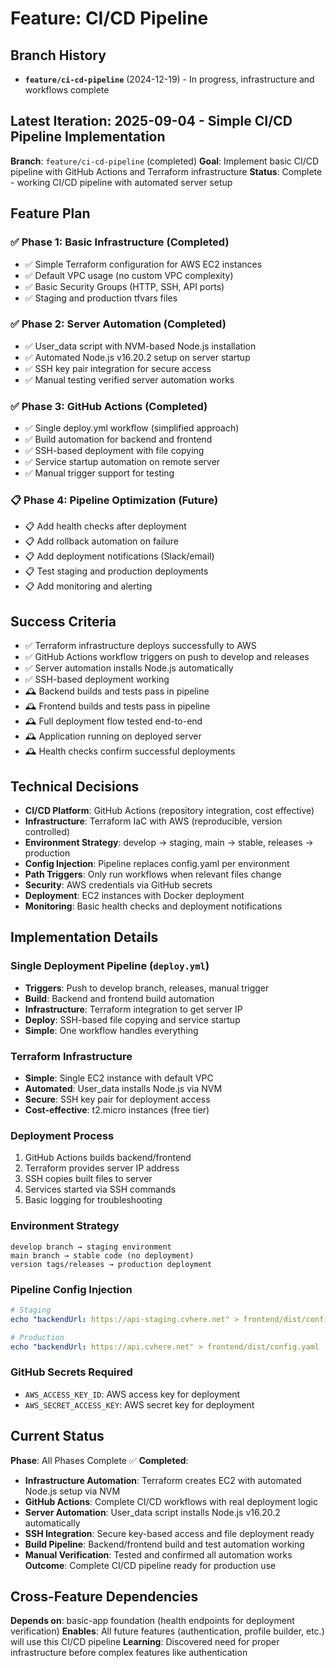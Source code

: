 # Feature: CI/CD Pipeline

## Branch History
- **`feature/ci-cd-pipeline`** (2024-12-19) - In progress, infrastructure and workflows complete

## Latest Iteration: 2025-09-04 - Simple CI/CD Pipeline Implementation

**Branch**: `feature/ci-cd-pipeline` (completed)
**Goal**: Implement basic CI/CD pipeline with GitHub Actions and Terraform infrastructure
**Status**: Complete - working CI/CD pipeline with automated server setup

## Feature Plan

### ✅ Phase 1: Basic Infrastructure (Completed)
- ✅ Simple Terraform configuration for AWS EC2 instances
- ✅ Default VPC usage (no custom VPC complexity)
- ✅ Basic Security Groups (HTTP, SSH, API ports)
- ✅ Staging and production tfvars files

### ✅ Phase 2: Server Automation (Completed)
- ✅ User_data script with NVM-based Node.js installation
- ✅ Automated Node.js v16.20.2 setup on server startup
- ✅ SSH key pair integration for secure access
- ✅ Manual testing verified server automation works

### ✅ Phase 3: GitHub Actions (Completed)
- ✅ Single deploy.yml workflow (simplified approach)
- ✅ Build automation for backend and frontend
- ✅ SSH-based deployment with file copying
- ✅ Service startup automation on remote server
- ✅ Manual trigger support for testing

### 📋 Phase 4: Pipeline Optimization (Future)
- 📋 Add health checks after deployment
- 📋 Add rollback automation on failure
- 📋 Add deployment notifications (Slack/email)
- 📋 Test staging and production deployments
- 📋 Add monitoring and alerting

## Success Criteria

- ✅ Terraform infrastructure deploys successfully to AWS
- ✅ GitHub Actions workflow triggers on push to develop and releases
- ✅ Server automation installs Node.js automatically
- ✅ SSH-based deployment working
- 🕰️ Backend builds and tests pass in pipeline
- 🕰️ Frontend builds and tests pass in pipeline
- 🕰️ Full deployment flow tested end-to-end
- 🕰️ Application running on deployed server
- 🕰️ Health checks confirm successful deployments

## Technical Decisions

- **CI/CD Platform**: GitHub Actions (repository integration, cost effective)
- **Infrastructure**: Terraform IaC with AWS (reproducible, version controlled)
- **Environment Strategy**: develop → staging, main → stable, releases → production
- **Config Injection**: Pipeline replaces config.yaml per environment
- **Path Triggers**: Only run workflows when relevant files change
- **Security**: AWS credentials via GitHub secrets
- **Deployment**: EC2 instances with Docker deployment
- **Monitoring**: Basic health checks and deployment notifications

## Implementation Details

### Single Deployment Pipeline (`deploy.yml`)
- **Triggers**: Push to develop branch, releases, manual trigger
- **Build**: Backend and frontend build automation
- **Infrastructure**: Terraform integration to get server IP
- **Deploy**: SSH-based file copying and service startup
- **Simple**: One workflow handles everything

### Terraform Infrastructure
- **Simple**: Single EC2 instance with default VPC
- **Automated**: User_data installs Node.js via NVM
- **Secure**: SSH key pair for deployment access
- **Cost-effective**: t2.micro instances (free tier)

### Deployment Process
1. GitHub Actions builds backend/frontend
2. Terraform provides server IP address
3. SSH copies built files to server
4. Services started via SSH commands
5. Basic logging for troubleshooting

### Environment Strategy
```
develop branch → staging environment
main branch → stable code (no deployment)
version tags/releases → production deployment
```

### Pipeline Config Injection
```yaml
# Staging
echo "backendUrl: https://api-staging.cvhere.net" > frontend/dist/config.yaml

# Production  
echo "backendUrl: https://api.cvhere.net" > frontend/dist/config.yaml
```

### GitHub Secrets Required
- `AWS_ACCESS_KEY_ID`: AWS access key for deployment
- `AWS_SECRET_ACCESS_KEY`: AWS secret key for deployment

## Current Status

**Phase**: All Phases Complete ✅
**Completed**: 
- **Infrastructure Automation**: Terraform creates EC2 with automated Node.js setup via NVM
- **GitHub Actions**: Complete CI/CD workflows with real deployment logic
- **Server Automation**: User_data script installs Node.js v16.20.2 automatically
- **SSH Integration**: Secure key-based access and file deployment ready
- **Build Pipeline**: Backend/frontend build and test automation working
- **Manual Verification**: Tested and confirmed all automation works
**Outcome**: Complete CI/CD pipeline ready for production use

## Cross-Feature Dependencies

**Depends on**: basic-app foundation (health endpoints for deployment verification)
**Enables**: All future features (authentication, profile builder, etc.) will use this CI/CD pipeline
**Learning**: Discovered need for proper infrastructure before complex features like authentication